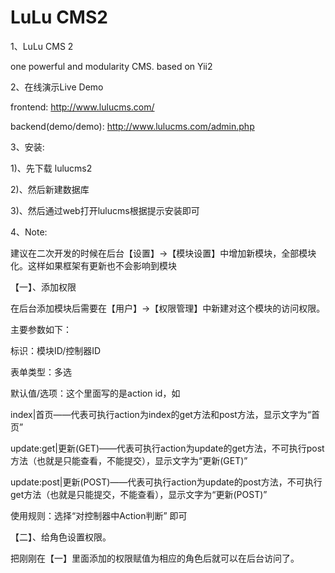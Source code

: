 # LuLu CMS2
1、LuLu CMS 2

one powerful and modularity CMS. based on Yii2



2、在线演示Live Demo

frontend: http://www.lulucms.com/

backend(demo/demo): http://www.lulucms.com/admin.php



3、安装:

1)、先下载 lulucms2

2)、然后新建数据库

3)、然后通过web打开lulucms根据提示安装即可


4、Note:

建议在二次开发的时候在后台【设置】->【模块设置】中增加新模块，全部模块化。这样如果框架有更新也不会影响到模块

【一】、添加权限

在后台添加模块后需要在【用户】->【权限管理】中新建对这个模块的访问权限。

主要参数如下：

标识：模块ID/控制器ID

表单类型：多选

默认值/选项：这个里面写的是action id，如

index|首页——代表可执行action为index的get方法和post方法，显示文字为“首页”

update:get|更新(GET)——代表可执行action为update的get方法，不可执行post方法（也就是只能查看，不能提交），显示文字为“更新(GET)”

update:post|更新(POST)——代表可执行action为update的post方法，不可执行get方法（也就是只能提交，不能查看），显示文字为“更新(POST)”

使用规则：选择“对控制器中Action判断” 即可

【二】、给角色设置权限。

把刚刚在【一】里面添加的权限赋值为相应的角色后就可以在后台访问了。


